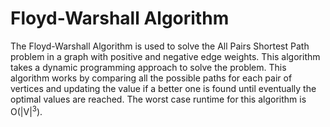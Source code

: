 # Floyd-Warshall Algorithm
The Floyd-Warshall Algorithm is used to solve the All Pairs Shortest Path problem in a graph with positive and negative edge weights.
This algorithm takes a dynamic programming approach to solve the problem.
This algorithm works by comparing all the possible paths for each pair of vertices and updating the value if a better one is found until eventually the optimal values are reached.
The worst case runtime for this algorithm is O(|V|<sup>3</sup>).
